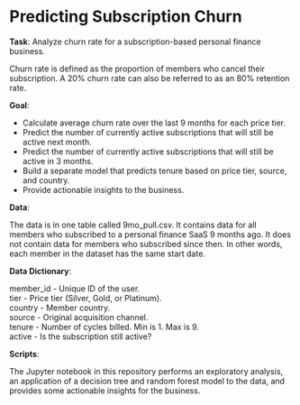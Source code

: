 # Predicting Subscription Churn

**Task**: Analyze churn rate for a subscription-based personal finance business.

Churn rate is defined as the proportion of members who cancel their subscription. A 20% churn rate can also be referred to as an 80% retention rate.

**Goal**: 

* Calculate average churn rate over the last 9 months for each price tier.
* Predict the number of currently active subscriptions that will still be active next month.
* Predict the number of currently active subscriptions that will still be active in 3 months.
* Build a separate model that predicts tenure based on price tier, source, and country.
* Provide actionable insights to the business.

**Data**:

The data is in one table called 9mo_pull.csv. It contains data for all members who subscribed to a personal finance SaaS 9 months ago. It does not contain data for members who subscribed since then. In other words, each member in the dataset has the same start date.

**Data Dictionary**:

member_id - Unique ID of the user.  
tier - Price tier (Silver, Gold, or Platinum).  
country - Member country.  
source - Original acquisition channel.  
tenure - Number of cycles billed. Min is 1. Max is 9.  
active - Is the subscription still active?  

**Scripts**:

The Jupyter notebook in this repository performs an exploratory analysis, an application of a decision tree and random forest model to the data, and provides some actionable insights for the business.
